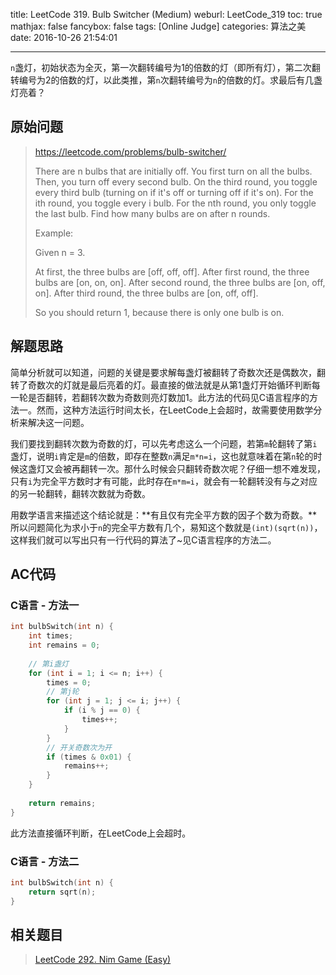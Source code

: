 title: LeetCode 319. Bulb Switcher (Medium)
weburl: LeetCode_319
toc: true
mathjax: false
fancybox: false
tags: [Online Judge]
categories: 算法之美
date: 2016-10-26 21:54:01

---


`n`盏灯，初始状态为全灭，第一次翻转编号为1的倍数的灯（即所有灯），第二次翻转编号为2的倍数的灯，以此类推，第`n`次翻转编号为`n`的倍数的灯。求最后有几盏灯亮着？

<!--more-->

## 原始问题

> https://leetcode.com/problems/bulb-switcher/
>
> There are n bulbs that are initially off. You first turn on all the bulbs. Then, you turn off every second bulb. On the third round, you toggle every third bulb (turning on if it's off or turning off if it's on). For the ith round, you toggle every i bulb. For the nth round, you only toggle the last bulb. Find how many bulbs are on after n rounds.
> 
> Example:
> 
> Given n = 3. 
> 
> At first, the three bulbs are [off, off, off].
> After first round, the three bulbs are [on, on, on].
> After second round, the three bulbs are [on, off, on].
> After third round, the three bulbs are [on, off, off]. 
> 
> So you should return 1, because there is only one bulb is on.


## 解题思路

简单分析就可以知道，问题的关键是要求解每盏灯被翻转了奇数次还是偶数次，翻转了奇数次的灯就是最后亮着的灯。最直接的做法就是从第1盏灯开始循环判断每一轮是否翻转，若翻转次数为奇数则亮灯数加1。此方法的代码见C语言程序的方法一。然而，这种方法运行时间太长，在LeetCode上会超时，故需要使用数学分析来解决这一问题。

我们要找到翻转次数为奇数的灯，可以先考虑这么一个问题，若第`m`轮翻转了第`i`盏灯，说明`i`肯定是`m`的倍数，即存在整数`n`满足`m*n=i`，这也就意味着在第`n`轮的时候这盏灯又会被再翻转一次。那什么时候会只翻转奇数次呢？仔细一想不难发现，只有`i`为完全平方数时才有可能，此时存在`m*m=i`，就会有一轮翻转没有与之对应的另一轮翻转，翻转次数就为奇数。

用数学语言来描述这个结论就是：**有且仅有完全平方数的因子个数为奇数。**所以问题简化为求小于`n`的完全平方数有几个，易知这个数就是`(int)(sqrt(n))`，这样我们就可以写出只有一行代码的算法了~见C语言程序的方法二。

## AC代码

### C语言 - 方法一

```c
int bulbSwitch(int n) {
    int times;
    int remains = 0;
    
    // 第i盏灯
    for (int i = 1; i <= n; i++) {
        times = 0;
        // 第j轮
        for (int j = 1; j <= i; j++) {
            if (i % j == 0) {
                times++;
            }
        }
        // 开关奇数次为开
        if (times & 0x01) {
            remains++;
        }
    }
    
    return remains;
}
```

此方法直接循环判断，在LeetCode上会超时。

### C语言 - 方法二

```c
int bulbSwitch(int n) {
    return sqrt(n);
}
```

## 相关题目

> [LeetCode 292. Nim Game (Easy)](/2016/10/26/LeetCode_292/)